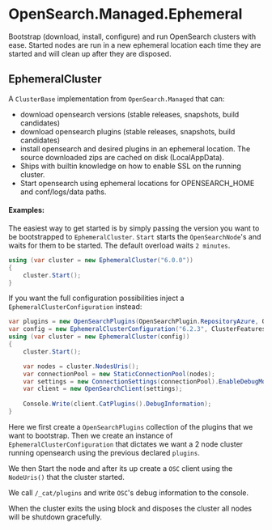 # OpenSearch.Managed.Ephemeral

Bootstrap (download, install, configure) and run OpenSearch clusters with ease.
Started nodes are run in a new ephemeral location each time they are started and will clean up after they 
are disposed.


## EphemeralCluster 

A `ClusterBase` implementation from `OpenSearch.Managed` that can:

* download opensearch versions (stable releases, snapshots, build candidates)
* download opensearch plugins (stable releases, snapshots, build candidates)
* install opensearch and desired plugins in an ephemeral location. The source downloaded zips are cached
on disk (LocalAppData). 
* Ships with builtin knowledge on how to enable SSL on the running cluster.
* Start opensearch using ephemeral locations for OPENSEARCH_HOME and conf/logs/data paths.


#### Examples:

The easiest way to get started is by simply passing the version you want to be bootstrapped to `EphemeralCluster`.
`Start` starts the `OpenSearchNode`'s and waits for them to be started. The default overload waits `2 minutes`.

```csharp
using (var cluster = new EphemeralCluster("6.0.0"))
{
	cluster.Start();
}
```

If you want the full configuration possibilities inject a `EphemeralClusterConfiguration` instead:


```csharp
var plugins = new OpenSearchPlugins(OpenSearchPlugin.RepositoryAzure, OpenSearchPlugin.IngestAttachment);
var config = new EphemeralClusterConfiguration("6.2.3", ClusterFeatures.None, plugins, numberOfNodes: 2);
using (var cluster = new EphemeralCluster(config))
{
	cluster.Start();

	var nodes = cluster.NodesUris();
	var connectionPool = new StaticConnectionPool(nodes);
	var settings = new ConnectionSettings(connectionPool).EnableDebugMode();
	var client = new OpenSearchClient(settings);
				
	Console.Write(client.CatPlugins().DebugInformation);
}
```
Here we first create a `OpenSearchPlugins` collection of the plugins that we want to bootstrap.
Then we create an instance of `EphemeralClusterConfiguration` that dictates we want a 2 node cluster
running opensearch using the previous declared `plugins`.

We then Start the node and after its up create a `OSC` client using the `NodeUris()` that the cluster
started.

We call `/_cat/plugins` and write `OSC`'s debug information to the console.

When the cluster exits the using block and disposes the cluster all nodes will be shutdown gracefully.

